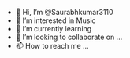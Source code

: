 - 👋 Hi, I’m @Saurabhkumar3110
- 👀 I’m interested in Music
- 🌱 I’m currently learning 
- 💞️ I’m looking to collaborate on ...
- 📫 How to reach me ...

<!---
Saurabhkumar3110/Saurabhkumar3110 is a ✨ special ✨ repository because its `README.md` (this file) appears on your GitHub profile.
You can click the Preview link to take a look at your changes.
--->
